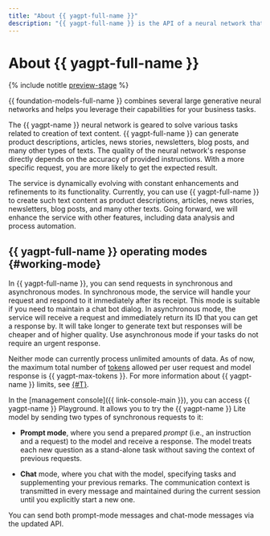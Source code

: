 ```yaml
---
title: "About {{ yagpt-full-name }}"
description: "{{ yagpt-full-name }} is the API of a neural network that can solve different tasks related to creating text content. {{ yagpt-name }} can generate product descriptions, articles, news stories, newsletters, blog posts, and many other types of texts. The quality of the neural network's response directly depends on the accuracy of provided instructions. With a more specific request, you are more likely to get the expected result."
---
```


# About {{ yagpt-full-name }}

{% include notitle [preview-stage](../../_includes/yandexgpt/preview.md) %}

{{ foundation-models-full-name }} combines several large generative neural networks and helps you leverage their capabilities for your business tasks.

The {{ yagpt-name }} neural network is geared to solve various tasks related to creation of text content. {{ yagpt-full-name }} can generate product descriptions, articles, news stories, newsletters, blog posts, and many other types of texts. The quality of the neural network's response directly depends on the accuracy of provided instructions. With a more specific request, you are more likely to get the expected result.

The service is dynamically evolving with constant enhancements and refinements to its functionality. Currently, you can use {{ yagpt-full-name }} to create such text content as product descriptions, articles, news stories, newsletters, blog posts, and many other texts. Going forward, we will enhance the service with other features, including data analysis and process automation.

## {{ yagpt-full-name }} operating modes {#working-mode}

In {{ yagpt-full-name }}, you can send requests in synchronous and asynchronous modes. In synchronous mode, the service will handle your request and respond to it immediately after its receipt. This mode is suitable if you need to maintain a chat bot dialog. In asynchronous mode, the service will receive a request and immediately return its ID that you can get a response by. It will take longer to generate text but responses will be cheaper and of higher quality. Use asynchronous mode if your tasks do not require an urgent response.

Neither mode can currently process unlimited amounts of data. As of now, the maximum total number of [tokens](tokens.md) allowed per user request and model response is {{ yagpt-max-tokens }}. For more information about {{ yagpt-name }} limits, see [{#T}](limits.md).

In the [management console]({{ link-console-main }}), you can access {{ yagpt-name }} Playground. It allows you to try the {{ yagpt-name }} Lite model by sending two types of synchronous requests to it:

* **Prompt mode**, where you send a prepared _prompt_ (i.e., an instruction and a request) to the model and receive a response. The model treats each new question as a stand-alone task without saving the context of previous requests.

* **Chat** mode, where you chat with the model, specifying tasks and supplementing your previous remarks. The communication context is transmitted in every message and maintained during the current session until you explicitly start a new one.

You can send both prompt-mode messages and chat-mode messages via the updated API.
